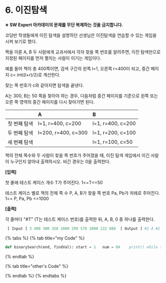 # 6. 이진탐색

**※ SW Expert 아카데미의 문제를 무단 복제하는 것을 금지합니다.**  
  
  
코딩반 학생들에게 이진 탐색을 설명하던 선생님은 이진탐색을 연습할 수 있는 게임을 시켜 보기로 했다.  
  
짝을 이룬 A, B 두 사람에게 교과서에서 각자 찾을 쪽 번호를 알려주면, 이진 탐색만으로 지정된 페이지를 먼저 펼치는 사람이 이기는 게임이다.  
  
예를 들어 책이 총 400쪽이면, 검색 구간의 왼쪽 l=1, 오른쪽 r=400이 되고, 중간 페이지 c= int\(\(l+r\)/2\)로 계산한다.  
  
찾는 쪽 번호가 c와 같아지면 탐색을 끝낸다.  
  
A는 300, B는 50 쪽을 찾아야 하는 경우, 다음처럼 중간 페이지를 기준으로 왼쪽 또는 오른 쪽 영역의 중간 페이지를 다시 찾아가면 된다.  
 

|  | A | B |
| :--- | :--- | :--- |
| 첫 번째 탐색 | l=1, r=400, c=200 | l=1, r=400, c=200 |
| 두 번째 탐색 | l=200, r=400, c=300 | l=1, r=200, c=100 |
| 세 번째 탐색 |  | l=1, r=100, c=50 |

  
책의 전체 쪽수와 두 사람이 찾을 쪽 번호가 주어졌을 때, 이진 탐색 게임에서 이긴 사람이 누구인지 알아내 출력하시오. 비긴 경우는 0을 출력한다.



**\[입력\]**

첫 줄에 테스트 케이스 개수 T가 주어진다.  1&lt;=T&lt;=50

테스트 케이스 별로 책의 전체 쪽 수 P, A, B가 찾을 쪽 번호 Pa, Pb가 차례로 주어진다. 1&lt;= P, Pa, Pb &lt;=1000  
 

**\[출력\]**

각 줄마다 "\#T" \(T는 테스트 케이스 번호\)를 출력한 뒤, A, B, 0 중 하나를 출력한다.

```python
 [ Input ] 3 400 300 350 1000 299 578 1000 222 888  [ Output ] #1 A #2 0 #3 A
```

{% tabs %}
{% tab title="my Code" %}
```python
def binarySearch(end, findVal):	start = 1	num = 0#	print()	while start<=end:		middle = int((start+end)/2)#		print(middle, end= ' ')		num +=1		if middle == findVal:			return num, middle		elif findVal < middle:			end=middle		elif findVal > middle:			start = middle	if num == 0 and middle != findVal:		return 0, middle			        T = int(input())for test_case in range(1, T + 1):	p, a, b = map(int, input().split())	num_a, val = binarySearch(p, a)#	print('A: ', num_a, 'val: ', val, end=' ')	num_b,val = binarySearch(p, b)#	print('B: ', num_b, 'val: ', val)	if num_a > num_b:		winner = 'B'	elif num_a == num_b :		winner = 0	elif num_a < num_b:		winner = 'A'	print('#{} {}'.format(test_case, winner))
```
{% endtab %}

{% tab title="other\'s Code" %}

{% endtab %}
{% endtabs %}

